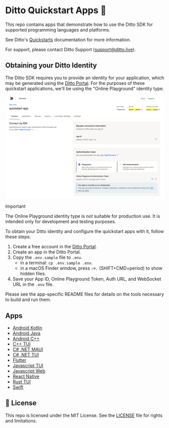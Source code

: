 # Ditto Quickstart Apps 🚀

This repo contains apps that demonstrate how to use the Ditto SDK for supported
programming languages and platforms.

See Ditto's [Quickstarts](https://docs.ditto.live/sdk/latest/quickstarts)
documentation for more information.

For support, please contact Ditto Support (<support@ditto.live>).

## Obtaining your Ditto Identity

The Ditto SDK requires you to provide an identity for your application, which may be
generated using the [Ditto Portal](https://portal.ditto.live/). For the purposes of these
quickstart applications, we'll be using the "Online Playground" identity type.

![Ditto Portal](.github/assets/ditto-portal.png)

> [!IMPORTANT]
> The Online Playground identity type is _not_ suitable for production use. It is intended
> only for development and testing purposes.

To obtain your Ditto identity and configure the quickstart apps with it, follow these steps:

1. Create a free account in the [Ditto Portal](https://portal.ditto.live/).
1. Create an app in the Ditto Portal.
1. Copy the `.env.sample` file to `.env`.
   - in a terminal: `cp .env.sample .env`.
   - in a macOS Finder window, press `⇧⌘.` (SHIFT+CMD+period) to show hidden files.
1. Save your App ID, Online Playground Token, Auth URL, and WebSocket URL in the `.env` file.

Please see the app-specific README files for details on the tools necessary to
build and run them.

## Apps

- [Android Kotlin](android-kotlin/README.md)
- [Android Java](android-java/README.md)
- [Android C++](android-cpp/README.md)
- [C++ TUI](cpp-tui/README.md)
- [C# .NET MAUI](dotnet-maui/README.md)
- [C# .NET TUI](dotnet-tui/README.md)
- [Flutter](flutter_quickstart/README.md)
- [Javascript TUI](javascript-tui/README.md)
- [Javascript Web](javascript-web/README.md)
- [React Native](react-native/README.md)
- [Rust TUI](rust-tui/README.md)
- [Swift](swift/README.md)

## 📄 License

This repo is licensed under the MIT License. See the [LICENSE](LICENSE) file for
rights and limitations.
